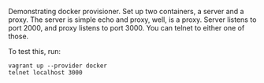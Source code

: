 Demonstrating docker provisioner. Set up two containers, a server and a proxy. The server is simple echo and proxy, well, is a proxy. Server listens to port 2000, and proxy listens to port 3000. You can telnet to either one of those.

To test this, run:

    vagrant up --provider docker
    telnet localhost 3000
